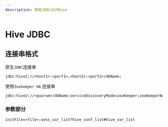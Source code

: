 ```yaml
---
description: 使用JDBC访问Hive
---
```


# Hive JDBC

## 连接串格式

原生`JDBC`连接串

```text
jdbc:hive2://<host1>:<port1>,<host2>:<port2>/dbName;
```

使用`Zookeeper HA` 连接串

```text
jdbc:hive2://<quorum>/dbName;serviceDiscoveryMode=zooKeeper;zooKeeperNamespace=namespace;
```

### 参数部分

```
initFile=<file>;sess_var_list?hive_conf_list#hive_var_list
```

